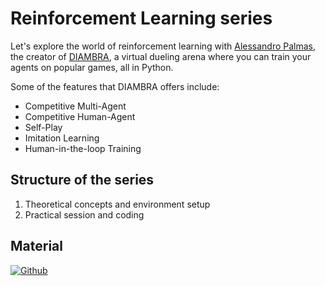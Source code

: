 # Reinforcement Learning series

Let's explore the world of reinforcement learning with [Alessandro Palmas](https://www.linkedin.com/in/alessandropalmas/), the creator of [DIAMBRA](https://diambra.ai), a virtual dueling arena where you can train your agents on popular games, all in Python.

Some of the features that DIAMBRA offers include:

* Competitive Multi-Agent
* Competitive Human-Agent
* Self-Play
* Imitation Learning
* Human-in-the-loop Training

## Structure of the series

1. Theoretical concepts and environment setup
2. Practical session and coding

## Material

[![Github](https://img.shields.io/badge/GitHub-181717.svg?style=for-the-badge&logo=GitHub&logoColor=white)](https://github.com/diambra/arena)